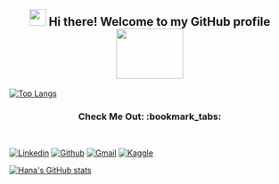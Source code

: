 <h2 align="center"> <img src="https://raw.githubusercontent.com/iampavangandhi/iampavangandhi/master/gifs/Hi.gif" width="30px"> Hi there! Welcome to my GitHub profile <img src="https://media.giphy.com/media/mGcNjsfWAjY5AEZNw6/giphy.gif" width="120" height="90"/> <br/></h2>

<p align="center">
 
</p>
<!-- Top Languages Used based on 100% usage -->

[![Top Langs](https://github-readme-stats.vercel.app/api/top-langs/?username=HanaZubovic&layout=compact)](https://github.com/HanaZubovic/github-readme-stats)


<h3 align="center"> Check Me Out: :bookmark_tabs: </h3>
<br />
<p align="center  width="100%">

<!--<img width="33%" src="https://i.stack.imgur.com/RJj4x.png"> -->

 [![Linkedin](https://img.shields.io/badge/linkedin-%230077B5.svg?&style=for-the-badge&logo=linkedin&logoColor=white)](https://www.linkedin.com/in/hana-zubovic/)
 [![Github](https://img.shields.io/badge/-Github-333?style=for-the-badge&logo=GitHub&logoColor=white)](https://github.com/HanaZubovic)
 [![Gmail](https://img.shields.io/badge/-Gmail-c14438?style=for-the-badge&logo=Gmail&logoColor=white)](hanazubby@gmail.com)
 [![Kaggle](https://img.shields.io/badge/-Kaggle-20beff?style=for-the-badge&logo=Kaggle&logoColor=white)](https://www.kaggle.com/hanazubby)

</p>


<!-- Total Commits/stars -->
[![Hana's GitHub stats](https://github-readme-stats.vercel.app/api?username=HanaZubovic)](https://github.com/HanaZubovic/github-readme-stats)  

